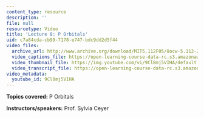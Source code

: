 ```yaml
---
content_type: resource
description: ''
file: null
resourcetype: Video
title: 'Lecture 8: P Orbitals'
uid: c7a84cda-cb99-7178-e747-bdc9dd2d5f44
video_files:
  archive_url: http://www.archive.org/download/MIT5.112F05/8ocw-5.112-26sep2005-220k.mp4
  video_captions_file: https://open-learning-course-data-rc.s3.amazonaws.com/5-112-principles-of-chemical-science-fall-2005/23151240b8c95c90a081649f10c67abb_9Cl8mj5VIHA.vtt
  video_thumbnail_file: https://img.youtube.com/vi/9Cl8mj5VIHA/default.jpg
  video_transcript_file: https://open-learning-course-data-rc.s3.amazonaws.com/5-112-principles-of-chemical-science-fall-2005/98c6f402886f219e35cc64b7eb1b9016_9Cl8mj5VIHA.pdf
video_metadata:
  youtube_id: 9Cl8mj5VIHA
---
```


**Topics covered:** P Orbitals

**Instructors/speakers:** Prof. Sylvia Ceyer